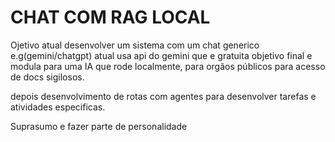 # CHAT COM RAG LOCAL

Ojetivo atual desenvolver um sistema com um chat generico e.g(gemini/chatgpt) atual usa api do gemini que e gratuita
objetivo final e modula para uma IA que rode localmente, para orgãos públicos para acesso de docs sigilosos.

depois desenvolvimento de rotas com agentes para desenvolver tarefas e atividades especificas.

Suprasumo e fazer parte de personalidade